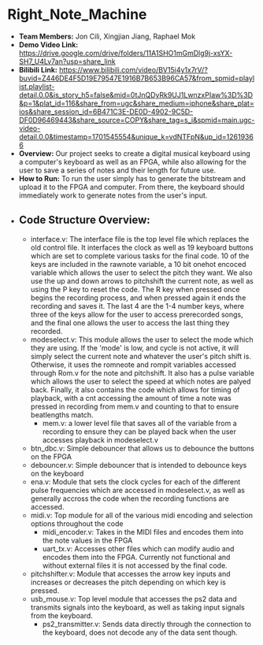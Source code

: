 # Right_Note_Machine
- **Team Members:** Jon Cili, Xingjian Jiang, Raphael Mok
- **Demo Video Link:** https://drive.google.com/drive/folders/11A1SHO1mGmDlg9j-xsYX-SH7_U4Lv7an?usp=share_link
- **Bilibili Link:** https://www.bilibili.com/video/BV15i4y1x7rV/?buvid=Z446DE4F5D19E79547E1916B7B653B96CA57&from_spmid=playlist.playlist-detail.0.0&is_story_h5=false&mid=0tJnQDyRk9UJ1LwnzxPIaw%3D%3D&p=1&plat_id=116&share_from=ugc&share_medium=iphone&share_plat=ios&share_session_id=6B471C3E-DE0D-4902-9C5D-DF0D96469443&share_source=COPY&share_tag=s_i&spmid=main.ugc-video-detail.0.0&timestamp=1701545554&unique_k=vdNTFpN&up_id=12619366
- **Overview:** Our project seeks to create a digital musical keyboard using a computer's keyboard as well as an FPGA, while also allowing for the user to save a series of notes and their length for future use.
- **How to Run:** To run the user simply has to generate the bitstream and upload it to the FPGA and computer. From there, the keyboard should immediately work to generate notes from the user's input.
- ## **Code Structure Overview:**
  - interface.v: The interface file is the top level file which replaces the old control file. It interfaces the clock as well as 19 keyboard buttons which are set to complete various tasks for the final code. 10 of the keys are included in the rawnote variable, a 10 bit onehot encoced variable which allows the user to select the pitch they want. We also use the up and down arrows to pitchshift the current note, as well as using the P key to reset the code. The R key when pressed once begins the recording process, and when pressed again it ends the recording and saves it. The last 4 are the 1-4 number keys, where three of the keys allow for the user to access prerecorded songs, and the final one allows the user to access the last thing they recorded.
  - modeselect.v: This module allows the user to select the mode which they are using. If the 'mode' is low, and cycle is not active, it will simply select the current note and whatever the user's pitch shift is. Otherwise, it uses the romneote and rompit variables accessed through Rom.v for the note and pitchshift. It also has a pulse variable which allows the user to select the speed at which notes are palyed back. Finally, it also contains the code which allows for timing of playback, with a cnt accessing the amount of time a note was pressed in recording from mem.v and counting to that to ensure beatlengths match.
    - mem.v: a lower level file that saves all of the variable from a recording to ensure they can be played back when the user accesses playback in modeselect.v
  - btn_dbc.v: Simple debouncer that allows us to debounce the buttons on the FPGA
  - debouncer.v: Simple debouncer that is intended to debounce keys on the keyboard
  - ena.v: Module that sets the clock cycles for each of the different pulse frequencies which are accessed in modeselect.v, as well as generally accross the code when the recording functions are accessed.
  - midi.v: Top module for all of the various midi encoding and selection options throughout the code
    - midi_encoder.v: Takes in the MIDI files and encodes them into the note values in the FPGA
    - uart_tx.v: Accesses other files which can modify audio and encodes them into the FPGA. Currently not functional and without external files it is not accessed by the final code.
  - pitchshifter.v: Module that accesses the arrow key inputs and increases or decreases the pitch depending on which key is pressed.
  - usb_mouse.v: Top level module that accesses the ps2 data and transmits signals into the keyboard, as well as taking input signals from the keyboard.
    - ps2_transmitter.v: Sends data directly through the connection to the keyboard, does not decode any of the data sent though. 
